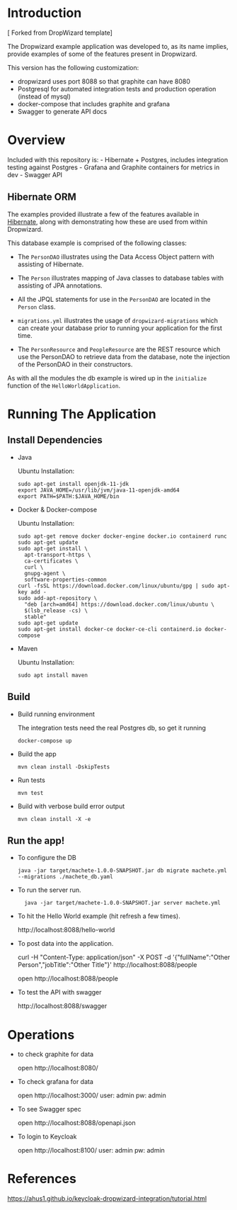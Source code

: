 # Introduction

[ Forked from DropWizard template]

The Dropwizard example application was developed to, as its name implies, provide examples of some of the features
present in Dropwizard.

This version has the following customization:

- dropwizard uses port 8088 so that graphite can have 8080
- Postgresql for automated integration tests and production operation (instead of mysql)
- docker-compose that includes graphite and grafana
- Swagger to generate API docs

# Overview

Included with this repository is: - Hibernate + Postgres, includes integration testing against Postgres - Grafana and Graphite containers for metrics in dev - Swagger API

## Hibernate ORM

The examples provided illustrate a few of the features available in [Hibernate](http://hibernate.org/),
along with demonstrating how these are used from within Dropwizard.

This database example is comprised of the following classes:

- The `PersonDAO` illustrates using the Data Access Object pattern with assisting of Hibernate.

- The `Person` illustrates mapping of Java classes to database tables with assisting of JPA annotations.

- All the JPQL statements for use in the `PersonDAO` are located in the `Person` class.

- `migrations.yml` illustrates the usage of `dropwizard-migrations` which can create your database prior to running
  your application for the first time.

- The `PersonResource` and `PeopleResource` are the REST resource which use the PersonDAO to retrieve data from the database, note the injection
  of the PersonDAO in their constructors.

As with all the modules the db example is wired up in the `initialize` function of the `HelloWorldApplication`.

# Running The Application

## Install Dependencies

- Java

  Ubuntu Installation:

      sudo apt-get install openjdk-11-jdk
      export JAVA_HOME=/usr/lib/jvm/java-11-openjdk-amd64
      export PATH=$PATH:$JAVA_HOME/bin

- Docker & Docker-compose

  Ubuntu Installation:

      sudo apt-get remove docker docker-engine docker.io containerd runc
      sudo apt-get update
      sudo apt-get install \
      	apt-transport-https \
      	ca-certificates \
      	curl \
      	gnupg-agent \
      	software-properties-common
      curl -fsSL https://download.docker.com/linux/ubuntu/gpg | sudo apt-key add -
      sudo add-apt-repository \
      	"deb [arch=amd64] https://download.docker.com/linux/ubuntu \
      	$(lsb_release -cs) \
      	stable"
      sudo apt-get update
      sudo apt-get install docker-ce docker-ce-cli containerd.io docker-compose

- Maven

  Ubuntu Installation:

      sudo apt install maven

## Build

- Build running environment

  The integration tests need the real Postgres db, so get it running

      docker-compose up

- Build the app

      mvn clean install -DskipTests

- Run tests

      mvn test

- Build with verbose build error output

      mvn clean install -X -e

## Run the app!

- To configure the DB

      java -jar target/machete-1.0.0-SNAPSHOT.jar db migrate machete.yml --migrations ./machete_db.yaml

- To run the server run.

        java -jar target/machete-1.0.0-SNAPSHOT.jar server machete.yml

- To hit the Hello World example (hit refresh a few times).

  http://localhost:8088/hello-world

- To post data into the application.

  curl -H "Content-Type: application/json" -X POST -d '{"fullName":"Other Person","jobTitle":"Other Title"}' http://localhost:8088/people

  open http://localhost:8088/people

- To test the API with swagger

  http://localhost:8088/swagger

# Operations

- to check graphite for data

  open http://localhost:8080/

- To check grafana for data

  open http://localhost:3000/
  user: admin
  pw: admin

- To see Swagger spec

  open http://localhost:8088/openapi.json

- To login to Keycloak

  open http://localhost:8100/
  user: admin
  pw: admin

# References

https://ahus1.github.io/keycloak-dropwizard-integration/tutorial.html
